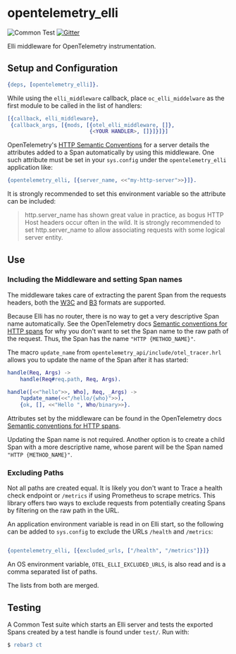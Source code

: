 # opentelemetry_elli

![Common Test](https://github.com/opentelemetry-beam/opentelemetry_elli/workflows/Common%20Test/badge.svg) [![Gitter](https://badges.gitter.im/open-telemetry/opentelemetry-erlang.svg)](https://gitter.im/open-telemetry/opentelemetry-erlang?utm_source=badge&utm_medium=badge&utm_campaign=pr-badge)

Elli middleware for OpenTelemetry instrumentation.

## Setup and Configuration

``` erlang
{deps, [opentelemetry_elli]}.
```

While using the `elli_middleware` callback, place `oc_elli_middelware` as the first module to be called in the list of handlers:

``` erlang
[{callback, elli_middleware},
 {callback_args, [{mods, [{otel_elli_middleware, []},
                          {<YOUR HANDLER>, []}]}]}]
```



OpenTelemetry's [HTTP Semantic Conventions](https://github.com/open-telemetry/opentelemetry-specification/blob/master/specification/data-http.md#http-server) for a server details the attributes added to a Span automatically by using this middleware. One such attribute must be set in your `sys.config` under the `opentelemetry_elli` application like:

``` erlang
{opentelemetry_elli, [{server_name, <<"my-http-server">>}]}.
```

It is strongly recommended to set this environment variable so the attribute can be included:

> http.server_name has shown great value in practice, as bogus HTTP Host headers occur often in the wild. It is strongly recommended to set http.server_name to allow associating requests with some logical server entity.

## Use

### Including the Middleware and setting Span names

The middleware takes care of extracting the parent Span from the requests
headers, both the [W3C](https://w3c.github.io/trace-context/) and [B3](https://github.com/openzipkin/b3-propagation) formats are supported.

Because Elli has no router, there is no way to get a very descriptive Span
name automatically. See the OpenTelemetry docs [Semantic conventions for HTTP spans](https://github.com/open-telemetry/opentelemetry-specification/blob/master/specification/data-http.md#name) for
why you don't want to set the Span name to the raw path of the request. Thus,
the Span has the name `"HTTP {METHOD_NAME}"`.

The macro `update_name` from `opentelemetry_api/include/otel_tracer.hrl` allows you
to update the name of the Span after it has started:

``` erlang
handle(Req, Args) ->
    handle(Req#req.path, Req, Args).

handle([<<"hello">>, Who], Req, _Args) ->
    ?update_name(<<"/hello/{who}">>),
    {ok, [], <<"Hello ", Who/binary>>}.
```

Attributes set by the middleware can be found in the OpenTelemetry docs [Semantic
conventions for HTTP spans](https://github.com/open-telemetry/opentelemetry-specification/blob/master/specification/data-http.md).

Updating the Span name is not required. Another option is to create a child Span
with a more descriptive name, whose parent will be the Span named `"HTTP
{METHOD_NAME}"`.

### Excluding Paths

Not all paths are created equal. It is likely you don't want to Trace a health
check endpoint or `/metrics` if using Prometheus to scrape metrics. This
library offers two ways to exclude requests from potentially creating Spans by
filtering on the raw path in the URL.

An application environment variable is read in on Elli start, so the following can
be added to `sys.config` to exclude the URLs `/health` and `/metrics`:

``` erlang

{opentelemetry_elli, [{excluded_urls, ["/health", "/metrics"]}]}
```

An OS environment variable, `OTEL_ELLI_EXCLUDED_URLS`, is also read and is
a comma separated list of paths.

The lists from both are merged.

## Testing

A Common Test suite which starts an Elli server and tests the exported Spans created by a test handle is found under `test/`. Run with:

``` erlang
$ rebar3 ct
```
